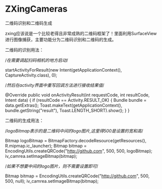 # ZXingCameras
二维码识别和二维码生成

zxing应该说是一个比较老得且非常成熟的二维码框架了！里面利用SurfaceView进行图像捕获，主要功能分为二维码识别和二维码的生成。


二维码的识别用法：

/*在需要调起扫码相机的地方启动*/

startActivityForResult(new Intent(getApplicationContext(), CaptureActivity.class), 0);


/*然后在activity界面中重写回调方法进行接收结果值*/

@Override
public void onActivityResult(int requestCode, int resultCode, Intent data) {
      if (resultCode == Activity.RESULT_OK) {
          Bundle bundle = data.getExtras();
          Toast.makeText(getApplicationContext(), bundle.getString("result"), Toast.LENGTH_SHORT).show();
      }
} 
    

二维码的生成用法：

/*logoBitmap表示的是二维码中间的logo图片,这里得500是设置的宽和高*/

Bitmap logoBitmap = BitmapFactory.decodeResource(getResources(), R.mipmap.ic_launcher);
Bitmap bitmap = EncodingUtils.createQRCode("http://github.com", 500, 500, logoBitmap);
iv_camrea.setImageBitmap(bitmap);


/*如果不想要中间的logo图片，则不需要设置即可*/

Bitmap bitmap = EncodingUtils.createQRCode("http://github.com", 500, 500, null);
iv_camrea.setImageBitmap(bitmap);
